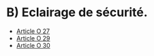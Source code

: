 # B) Eclairage de sécurité.

- [Article O 27](article-o-27.md)
- [Article O 29](article-o-29.md)
- [Article O 30](article-o-30.md)
